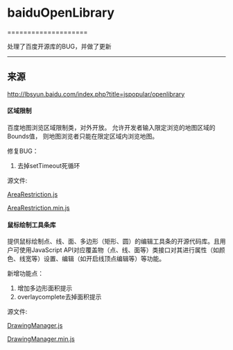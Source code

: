 # baiduOpenLibrary
====================

处理了百度开源库的BUG，并做了更新

-------------------
## 来源
http://lbsyun.baidu.com/index.php?title=jspopular/openlibrary


#### 区域限制

百度地图浏览区域限制类，对外开放。 允许开发者输入限定浏览的地图区域的Bounds值， 则地图浏览者只能在限定区域内浏览地图。

修复BUG：
1. 去掉setTimeout死循环

源文件:

[AreaRestriction.js](https://smartdata.b0.upaiyun.com/map/AreaRestriction.js)

[AreaRestriction.min.js](https://smartdata.b0.upaiyun.com/map/AreaRestriction.min.js)


#### 鼠标绘制工具条库
提供鼠标绘制点、线、面、多边形（矩形、圆）的编辑工具条的开源代码库。且用户可使用JavaScript API对应覆盖物（点、线、面等）类接口对其进行属性（如颜色、线宽等）设置、编辑（如开启线顶点编辑等）等功能。

新增功能点：
1. 增加多边形面积提示
2. overlaycomplete去掉面积提示

源文件:

[DrawingManager.js](https://smartdata.b0.upaiyun.com/map/DrawingManager.js)

[DrawingManager.min.js](https://smartdata.b0.upaiyun.com/map/DrawingManager.min.js)